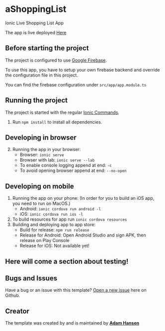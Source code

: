# aShoppingList
Ionic Live Shopping List App

The app is live deployed [Here](https://adamino-shoppinglist.firebaseapp.com/shopping)

## Before starting the project
The project is configured to use [Google Firebase](https://firebase.google.com/).

To use this app, you have to setup your own firebase backend and override the configuration file in this project.

You can find the firebase configuration under `src/app/app.module.ts`

## Running the project
The project is started with the regular [Ionic Commands](https://ionicframework.com/docs/cli/commands.html).

1. Run `npm install` to install all dependencies.

## Developing in browser
2. Running the app in your browser:
    - Browser: `ionic serve`
    - Browser with lab: `ionic serve --lab`
    - To enable console logging append at end: `-c`
    - To avoid opening browser append at end: `--no-open`
## Developing on mobile
1. Running the app on your phone: (In order for you to build an iOS app, you need to run on MacOS.)
    - Android: `ionic cordova run android -l`
    - iOS: `ionic cordova run ios -l`
2.  To build resources for app run `ionic cordova resources`
3. Building and deploying app to app store:
     - Build for release: `npm run release`
     - Release for Android: Open Android Studio and sign APK, then release on Play Console
     - Release for iOS: Not available yet!

## Here will come a section about testing!

## Bugs and Issues

Have a bug or an issue with this template? [Open a new issue](https://github.com/onero/aShoppingList/issues) here on Github.

## Creator

The template was created by and is maintained by **[Adam Hansen](https://adamino.dk)**
